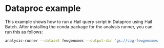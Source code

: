 # Dataproc example

This example shows how to run a Hail query script in Dataproc using Hail Batch. After installing the conda package for the analysis runner, you can run this as follows:

```bash
analysis-runner --dataset fewgenomes --output-dir "gs://cpg-fewgenomes-temporary/$USER-dataproc-example" --description "dataproc example" main.py
```

